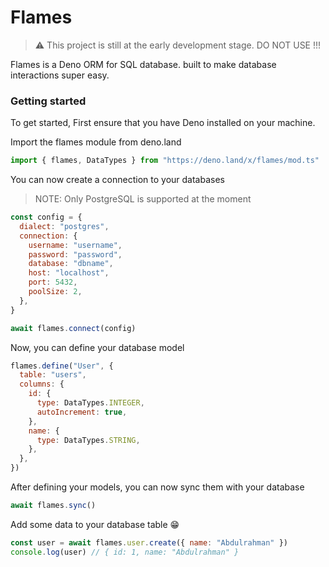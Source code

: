 # Flames

> :warning: This project is still at the early development stage. DO NOT USE !!!

Flames is a Deno ORM for SQL database. built to make database interactions super easy.

### Getting started

To get started, First ensure that you have Deno installed on your machine.

Import the flames module from deno.land

```js
import { flames, DataTypes } from "https://deno.land/x/flames/mod.ts"
```

You can now create a connection to your databases

> NOTE: Only PostgreSQL is supported at the moment

```js
const config = {
  dialect: "postgres",
  connection: {
    username: "username",
    password: "password",
    database: "dbname",
    host: "localhost",
    port: 5432,
    poolSize: 2,
  },
}

await flames.connect(config)
```

Now, you can define your database model

```js
flames.define("User", {
  table: "users",
  columns: {
    id: {
      type: DataTypes.INTEGER,
      autoIncrement: true,
    },
    name: {
      type: DataTypes.STRING,
    },
  },
})
```

After defining your models, you can now sync them with your database

```js
await flames.sync()
```

Add some data to your database table :grin:

```js
const user = await flames.user.create({ name: "Abdulrahman" })
console.log(user) // { id: 1, name: "Abdulrahman" }
```
